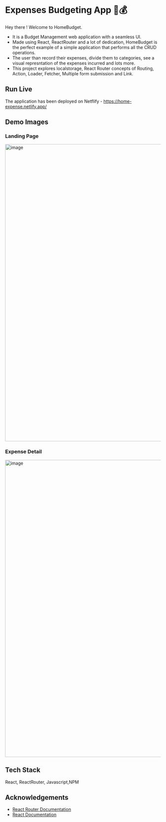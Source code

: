 
# Expenses Budgeting App 💸💰
Hey there ! 
Welcome to HomeBudget. 
- It is a Budget Management web application with a seamless UI. 
- Made using React, ReactRouter and a lot of dedication, HomeBudget is the perfect example of a simple application that performs all the CRUD operations.
- The user than record their expenses, divide them to categories, see a visual represntation of the expenses incurred and lots more.
- This project explores localstorage, React Router concepts of Routing, Action, Loader, Fetcher, Multiple form submission and Link.


## Run Live 
The application has been deployed on Netflify - https://home-expense.netlify.app/


## Demo Images
### Landing Page
<img width="959" alt="image" src="https://github.com/Amkr9955/ExpensesApp_ReactRouter/assets/112249538/c2449d93-e297-4951-ad98-401a64fe6597">

### Expense Detail
<img width="959" alt="image" src="https://github.com/harshitakaushik-dev/HomeExpense/assets/112249538/2c2f66da-116f-490e-8622-74a04c6ce79b">



## Tech Stack

 React, ReactRouter, Javascript,NPM



## Acknowledgements
 - [React Router Documentation](https://reactrouter.com/en/main)
 - [React Documentation](https://react.dev/)
 


